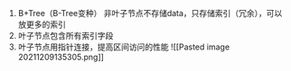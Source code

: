 1.  B+Tree（B-Tree变种） 非叶子节点不存储data，只存储索引（冗余），可以放更多的索引
2.  叶子节点包含所有索引字段
3.  叶子节点用指针连接，提高区间访问的性能
![[Pasted image 20211209135305.png]]



